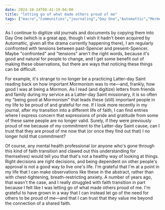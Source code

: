 ```yaml
---
date: 2024-10-24T08:41:19-04:00
title: "letting go of what made others proud of me"
tags: ["macro","Communities","journaling","Day One","Automattic","Mormonism","The Church of Jesus Christ of Latter-day Saints","Latter-day Saint missionaries"]
---
```

As I continue to digitize old journals and documents by copying them into Day One (which is a great app, though I wish it hadn't been acquired by Automattic, given all the drama currently happening there), I am regularly confronted with tensions between past-Spencer and present-Spencer. Maybe "confronted" and "tensions" aren't the right words, because it's good and natural for people to change, and I get some benefit out of making these observations, but there are ways that noticing these things can be difficult.

For example, it's strange to no longer be a practicing Latter-day Saint reading back on how important Mormonism was to me—and, frankly, how good I was at being a Mormon. As I read (and digitize) letters from friends and family during my service as a Latter-day Saint missionary, it is so often my "being good at Mormonism" that leads these (still) important people in my life to be proud of and grateful for me. If I look more recently in my journal, after my transition into a different life of faith, I can find entries where I express concern that expressions of pride and gratitude from some of these same people are no longer valid. Surely, if they were previously proud of me because of my commitment to the Latter-day Saint cause, can I trust that they are proud of me now that (or once they find out that) I no longer hold that commitment?

Of course, any mental health professional (or anyone who's gone through this kind of faith transition and clawed out this understanding for themselves) would tell you that that's not a healthy way of looking at things. Right decisions are right decisions, and being dependent on other people's approval is not a good way to live one's life. I'm grateful that I'm at a point in my life that I can make observations like these in the abstract, rather than with chest-tightening, breath-restricting anxiety. A number of years ago, that wasn't the case, and I really struggled with faith transition in part because I felt like I was letting go of what made others proud of me. I'm grateful to have grown in a way that I can instead let go of the need for others to be proud of me—and that I can trust that they value me beyond the connection of a shared faith.
